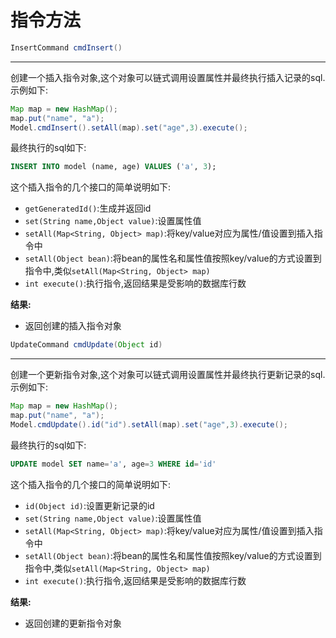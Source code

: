 # 指令方法

<!--sec data-title="cmdInsert()" data-id="cmdInsert1" data-show=true ces-->

```java
InsertCommand cmdInsert()
```

------

创建一个插入指令对象,这个对象可以链式调用设置属性并最终执行插入记录的sql.示例如下:

```java
Map map = new HashMap();
map.put("name", "a");
Model.cmdInsert().setAll(map).set("age",3).execute();
```

最终执行的sql如下:

```sql
INSERT INTO model (name, age) VALUES ('a', 3);
```

这个插入指令的几个接口的简单说明如下:

* `getGeneratedId()`:生成并返回id
* `set(String name,Object value)`:设置属性值
* `setAll(Map<String, Object> map)`:将key/value对应为属性/值设置到插入指令中
* `setAll(Object bean)`:将bean的属性名和属性值按照key/value的方式设置到指令中,类似`setAll(Map<String, Object> map)`
* `int execute()`:执行指令,返回结果是受影响的数据库行数

**结果:**

* 返回创建的插入指令对象

<!--endsec-->

<!--sec data-title="cmdUpdate(Object id)" data-id="cmdUpdate1" data-show=true ces-->

```java
UpdateCommand cmdUpdate(Object id)
```

------

创建一个更新指令对象,这个对象可以链式调用设置属性并最终执行更新记录的sql.示例如下:

```java
Map map = new HashMap();
map.put("name", "a");
Model.cmdUpdate().id("id").setAll(map).set("age",3).execute();
```

最终执行的sql如下:

```sql
UPDATE model SET name='a', age=3 WHERE id='id'
```

这个插入指令的几个接口的简单说明如下:

* `id(Object id)`:设置更新记录的id
* `set(String name,Object value)`:设置属性值
* `setAll(Map<String, Object> map)`:将key/value对应为属性/值设置到插入指令中
* `setAll(Object bean)`:将bean的属性名和属性值按照key/value的方式设置到指令中,类似`setAll(Map<String, Object> map)`
* `int execute()`:执行指令,返回结果是受影响的数据库行数

**结果:**

* 返回创建的更新指令对象

<!--endsec-->